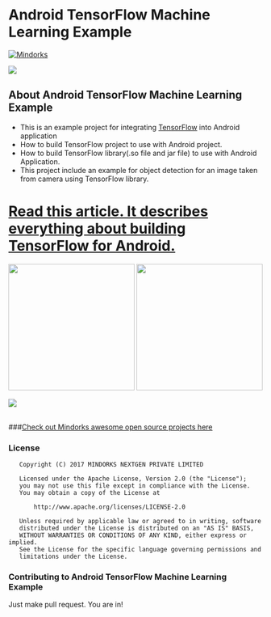# Android TensorFlow Machine Learning Example
[![Mindorks](https://img.shields.io/badge/mindorks-opensource-blue.svg)](https://mindorks.com/open-source-projects)

<img src=https://raw.githubusercontent.com/MindorksOpenSource/AndroidTensorFlowMachineLearningExample/master/assets/ml_android.png >

##  About Android TensorFlow Machine Learning Example
* This is an example project for integrating [TensorFlow](https://github.com/tensorflow/tensorflow) into Android application
* How to build TensorFlow project to use with Android project.
* How to build TensorFlow library(.so file and jar file) to use with Android Application.
* This project include an example for object detection for an image taken from camera using TensorFlow library.

# [Read this article. It describes everything about building TensorFlow for Android.](https://blog.mindorks.com/android-tensorflow-machine-learning-example-ff0e9b2654cc)

<p align="center">
  <img src="https://raw.githubusercontent.com/MindorksOpenSource/AndroidTensorFlowMachineLearningExample/master/assets/pen_example.png" width="250">
  <img src="https://raw.githubusercontent.com/MindorksOpenSource/AndroidTensorFlowMachineLearningExample/master/assets/wallet_example.png" width="250">
</p>
<img src=https://raw.githubusercontent.com/MindorksOpenSource/AndroidTensorFlowMachineLearningExample/master/assets/sample_combined.png >
<br>
<br>

###[Check out Mindorks awesome open source projects here](https://mindorks.com/open-source-projects)

### License
```
   Copyright (C) 2017 MINDORKS NEXTGEN PRIVATE LIMITED

   Licensed under the Apache License, Version 2.0 (the "License");
   you may not use this file except in compliance with the License.
   You may obtain a copy of the License at

       http://www.apache.org/licenses/LICENSE-2.0

   Unless required by applicable law or agreed to in writing, software
   distributed under the License is distributed on an "AS IS" BASIS,
   WITHOUT WARRANTIES OR CONDITIONS OF ANY KIND, either express or implied.
   See the License for the specific language governing permissions and
   limitations under the License.
```

### Contributing to Android TensorFlow Machine Learning Example
Just make pull request. You are in!